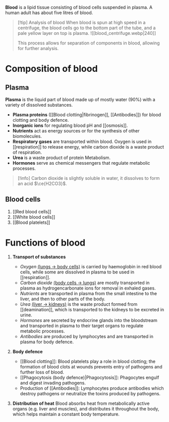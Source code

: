 **Blood** is a lipid tissue consisting of blood cells suspended in plasma. A human adult has about five litres of blood.

> [!tip] Analysis of blood
> When blood is spun at high speed in a centrifuge, the blood cells go to the bottom part of the tube, and a pale yellow layer on top is plasma.
> ![[blood_centrifuge.webp|240]]
> 
> This process allows for separation of components in blood, allowing for further analysis.

# Composition of blood
## Plasma
**Plasma** is the liquid part of blood made up of mostly water (90%) with a variety of dissolved substances.
- **Plasma proteins** ([[Blood clotting|fibrinogen]], [[Antibodies]]) for blood clotting and body defence.
- **Inorganic ions** for regulating blood pH and [[osmosis]].
- **Nutrients** act as <span class="hi-green">energy sources</span> or for the <span class="hi-green">synthesis</span> of other biomolecules.
- **Respiratory gases** are transported within blood. Oxygen is used in [[respiration]] to release energy, while carbon dioxide is a waste product of respiration.
- **Urea** is a waste product of protein Metabolism.
- **Hormones** serve as chemical messengers that regulate metabolic processes.

> [!info]
> Carbon dioxide is slightly soluble in water, it dissolves to form an acid $\ce{H2CO3}$.

## Blood cells
1. [[Red blood cells]]
2. [[White blood cells]]
3. [[Blood platelets]]

# Functions of blood
1. **Transport of substances**
	- *Oxygen* <u>(lungs → body cells)</u> is carried by <span class="hi-blue">haemoglobin</span> in red blood cells, while some are dissolved in plasma to be used in [[respiration]].
	- *Carbon dioxide* <u>(body cells → lungs)</u> are mostly transported in plasma as <span class="hi-blue">hydrogencarbonate ions</span> for removal in exhaled gases.
	- *Nutrients* are transported in plasma from the small intestine to the liver, and then to other parts of the body.
	- *Urea* <u>(liver → kidneys)</u> is the <span class="hi-green">waste product</span> formed from [[deamination]], which is transported to the kidneys to be excreted in urine.
	- *Hormones* are secreted by <span class="hi-blue">endocrine glands</span> into the bloodstream and transported in plasma to their target organs to regulate metabolic processes.
	- *Antibodies* are produced by <span class="hi-blue">lymphocytes</span> and are transported in plasma for body defence.

2. **Body defence**
	- [[Blood clotting]]: <span class="hi-blue">Blood platelets</span> play a role in blood clotting; the formation of blood clots at wounds prevents entry of pathogens and further loss of blood.
	- [[Phagocytosis (body defence)|Phagocytosis]]: <span class="hi-blue">Phagocytes</span> engulf and digest invading pathogens.
	- Production of [[Antibodies]]: Lymphocytes produce <span class="hi-blue">antibodies</span> which destroy pathogens or neutralize the toxins produced by pathogens.

3. **Distribution of heat**
   Blood <span class="hi-green">absorbs heat from metabolically active organs</span> (e.g. liver and muscles), and distributes it throughout the body, which helps maintain a constant body temperature.
